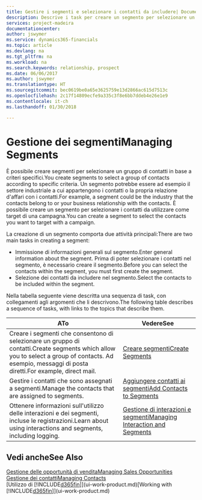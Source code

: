 ```yaml
---
title: Gestire i segmenti e selezionare i contatti da includere| Documenti Microsoft
description: Descrive i task per creare un segmento per selezionare un gruppo di contatti in base a criteri specifici, ad esempio, contatti in un settore specifico a cui si desidera rivolgersi.
services: project-madeira
documentationcenter: 
author: jswymer
ms.service: dynamics365-financials
ms.topic: article
ms.devlang: na
ms.tgt_pltfrm: na
ms.workload: na
ms.search.keywords: relationship, prospect
ms.date: 06/06/2017
ms.author: jswymer
ms.translationtype: HT
ms.sourcegitcommit: bec0619be0a65e3625759e13d2866ac615d7513c
ms.openlocfilehash: 2c17f14809ecfe9a335c3f8e6bb7ddeb4e26e1e9
ms.contentlocale: it-ch
ms.lasthandoff: 01/30/2018

---
```

# <a name="managing-segments"></a><span data-ttu-id="9df59-103">Gestione dei segmenti</span><span class="sxs-lookup"><span data-stu-id="9df59-103">Managing Segments</span></span>
<span data-ttu-id="9df59-104">È possibile creare segmenti per selezionare un gruppo di contatti in base a criteri specifici.</span><span class="sxs-lookup"><span data-stu-id="9df59-104">You create segments to select a group of contacts according to specific criteria.</span></span> <span data-ttu-id="9df59-105">Un segmento potrebbe essere ad esempio il settore industriale a cui appartengono i contatti o la propria relazione d'affari con i contatti.</span><span class="sxs-lookup"><span data-stu-id="9df59-105">For example, a segment could be the industry that the contacts belong to or your business relationship with the contacts.</span></span> <span data-ttu-id="9df59-106">È possibile creare un segmento per selezionare i contatti da utilizzare come target di una campagna.</span><span class="sxs-lookup"><span data-stu-id="9df59-106">You can create a segment to select the contacts you want to target with a campaign.</span></span>

<span data-ttu-id="9df59-107">La creazione di un segmento comporta due attività principali:</span><span class="sxs-lookup"><span data-stu-id="9df59-107">There are two main tasks in creating a segment:</span></span>

* <span data-ttu-id="9df59-108">Immissione di informazioni generali sul segmento.</span><span class="sxs-lookup"><span data-stu-id="9df59-108">Enter general information about the segment.</span></span> <span data-ttu-id="9df59-109">Prima di poter selezionare i contatti nel segmento, è necessario creare il segmento.</span><span class="sxs-lookup"><span data-stu-id="9df59-109">Before you can select the contacts within the segment, you must first create the segment.</span></span>
* <span data-ttu-id="9df59-110">Selezione dei contatti da includere nel segmento.</span><span class="sxs-lookup"><span data-stu-id="9df59-110">Select the contacts to be included within the segment.</span></span>

<span data-ttu-id="9df59-111">Nella tabella seguente viene descritta una sequenza di task, con collegamenti agli argomenti che li descrivono.</span><span class="sxs-lookup"><span data-stu-id="9df59-111">The following table describes a sequence of tasks, with links to the topics that describe them.</span></span> 

| <span data-ttu-id="9df59-112">A</span><span class="sxs-lookup"><span data-stu-id="9df59-112">To</span></span> | <span data-ttu-id="9df59-113">Vedere</span><span class="sxs-lookup"><span data-stu-id="9df59-113">See</span></span> |
| --- | --- |
| <span data-ttu-id="9df59-114">Creare i segmenti che consentono di selezionare un gruppo di contatti.</span><span class="sxs-lookup"><span data-stu-id="9df59-114">Create segments which allow you to select a group of contacts.</span></span> <span data-ttu-id="9df59-115">Ad esempio, messaggi di posta diretti.</span><span class="sxs-lookup"><span data-stu-id="9df59-115">For example, direct mail.</span></span> |[<span data-ttu-id="9df59-116">Creare segmenti</span><span class="sxs-lookup"><span data-stu-id="9df59-116">Create Segments</span></span>](marketing-how-create-segment.md) |
| <span data-ttu-id="9df59-117">Gestire i contatti che sono assegnati a segmenti.</span><span class="sxs-lookup"><span data-stu-id="9df59-117">Manage the contacts that are assigned to segments.</span></span> |[<span data-ttu-id="9df59-118">Aggiungere contatti ai segmenti</span><span class="sxs-lookup"><span data-stu-id="9df59-118">Add Contacts to Segments</span></span>](marketing-add-contact-segment.md) |
| <span data-ttu-id="9df59-119">Ottenere informazioni sull'utilizzo delle interazioni e dei segmenti, incluse le registrazioni.</span><span class="sxs-lookup"><span data-stu-id="9df59-119">Learn about using interactions and segments, including logging.</span></span> |[<span data-ttu-id="9df59-120">Gestione di interazioni e segmenti</span><span class="sxs-lookup"><span data-stu-id="9df59-120">Managing Interaction and Segments</span></span>](marketing-interaction-segments.md) |

## <a name="see-also"></a><span data-ttu-id="9df59-121">Vedi anche</span><span class="sxs-lookup"><span data-stu-id="9df59-121">See Also</span></span>
[<span data-ttu-id="9df59-122">Gestione delle opportunità di vendita</span><span class="sxs-lookup"><span data-stu-id="9df59-122">Managing Sales Opportunities</span></span>](marketing-manage-sales-opportunities.md)  
[<span data-ttu-id="9df59-123">Gestione dei contatti</span><span class="sxs-lookup"><span data-stu-id="9df59-123">Managing Contacts</span></span>](marketing-contacts.md)  
<span data-ttu-id="9df59-124">[Utilizzo di [!INCLUDE[d365fin](includes/d365fin_md.md)]](ui-work-product.md)</span><span class="sxs-lookup"><span data-stu-id="9df59-124">[Working with [!INCLUDE[d365fin](includes/d365fin_md.md)]](ui-work-product.md)</span></span>

